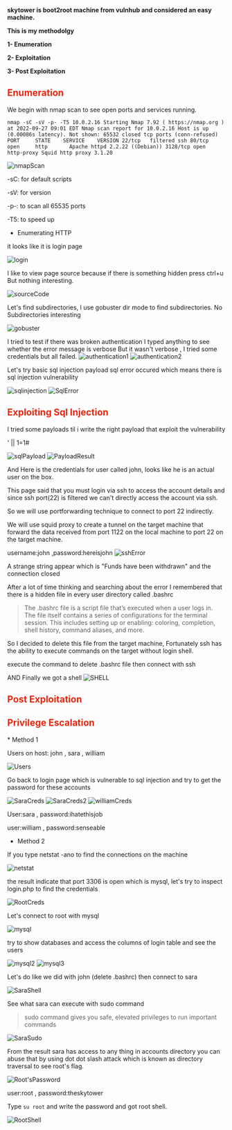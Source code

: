 **skytower is boot2root machine from vulnhub and considered an easy machine.**

**This is my methodolgy** 

**1- Enumeration**

**2- Exploitation**

**3- Post Exploitation**

<h2 style="color:#ef260a;">Enumeration</h2>

We begin with nmap scan to see open ports and services running.

`nmap -sC -sV -p- -T5 10.0.2.16
Starting Nmap 7.92 ( https://nmap.org ) at 2022-09-27 09:01 EDT
Nmap scan report for 10.0.2.16
Host is up (0.00086s latency).
Not shown: 65532 closed tcp ports (conn-refused)
PORT     STATE    SERVICE    VERSION
22/tcp   filtered ssh
80/tcp   open     http       Apache httpd 2.2.22 ((Debian))
3128/tcp open     http-proxy Squid http proxy 3.1.20`

![nmapScan](https://user-images.githubusercontent.com/113348039/192632294-b57cf905-5618-4951-8eb6-0ba6c5f30976.png)


-sC: for default scripts

-sV: for version 

-p-: to scan all 65535 ports

-T5: to speed up 

* Enumerating HTTP 

it looks like it is login page 

![login](https://user-images.githubusercontent.com/113348039/192632658-46490dff-b6e8-4adb-ad4e-8493aabc1cc4.png)

I like to view page source because if there is something hidden press ctrl+u 
But nothing interesting.

![sourceCode](https://user-images.githubusercontent.com/113348039/192632788-d8cfe648-2419-4961-8892-3dd9b88476d7.png)

Let's find subdirectories, I use gobuster dir mode to find subdirectories.
No Subdirectories interesting

![gobuster](https://user-images.githubusercontent.com/113348039/192632995-f4c93e3b-83a2-41b9-bd0e-6840c7951ba9.png)

I tried to test if there was broken authentication
I typed anything to see whether the error message is verbose
But it wasn't verbose , I tried some credentials but all failed.
![authentication1](https://user-images.githubusercontent.com/113348039/192633177-d13e4d0a-4721-4261-875e-9312f2a52a8e.png)
![authentication2](https://user-images.githubusercontent.com/113348039/192633201-8c352223-ff99-4def-9221-5049abc4968d.png)


Let's try basic sql injection payload sql error occured which means there is sql injection vulnerability

![sqlinjection](https://user-images.githubusercontent.com/113348039/192633290-4261b337-80f0-4666-b209-a1a9db0bac97.png)
![SqlError](https://user-images.githubusercontent.com/113348039/192633384-6518d90d-014b-43b4-8333-3f3b41ce5e3b.png)

<h2 style="color:#ef260a;">Exploiting Sql Injection</h2>

I tried some payloads til i write the right payload that exploit the vulnerability

' || 1=1#

![sqlPayload](https://user-images.githubusercontent.com/113348039/192633504-94c61129-bb41-4665-9d59-2ce84e45e926.png)
![PayloadResult](https://user-images.githubusercontent.com/113348039/192633571-3b84886d-174d-4af3-96e5-e8a5d151e1c0.png)


And Here is the credentials for user called john, looks like he is an actual user on the box.

This page said that you must login via ssh to access the account details and since ssh port(22) is filtered we can't directly access the account via ssh. 

So we will use portforwarding technique to connect to port 22 indirectly.

We will use squid proxy to create a tunnel on the target machine that forward the data received from port 1122 on the local machine to port 22 on the target machine.

username:john ,password:hereisjohn
![sshError](https://user-images.githubusercontent.com/113348039/192633844-1884277a-f280-40e5-96ec-a001a46a6452.png)

A strange string appear which is "Funds have been withdrawn" and the connection closed 

After a lot of time thinking and searching about the error I remembered that there is a hidden file in every user directory called .bashrc

> The .bashrc file is a script file that’s executed when a user logs in. The file itself contains a series of configurations for the terminal session. This includes setting up or enabling: coloring, completion, shell history, command aliases, and more.

So I decided to delete this file from the target machine, Fortunately ssh has the ability to execute commands on the target without login shell.

execute the command to delete .bashrc file then connect with ssh 

AND Finally we got a shell
![SHELL](https://user-images.githubusercontent.com/113348039/192634080-6d856eae-64b4-4119-bb3d-873f28bb07ba.png)

<h2 style="color:#ef260a;">Post Exploitation</h2>
<h2 style="color:#ef260a;">Privilege Escalation</h2>
* Method 1

Users on host: john , sara , william 

![Users](https://user-images.githubusercontent.com/113348039/192634528-073b0438-927c-4a8d-8e70-b068d42608be.png)

Go back to login page which is vulnerable to sql injection and try to get the password for these accounts

![SaraCreds](https://user-images.githubusercontent.com/113348039/192634637-161e0129-b3c9-4fee-b952-eed45e4f7210.png)
![SaraCreds2](https://user-images.githubusercontent.com/113348039/192634656-faca388e-4c4b-4a15-8ea1-d0d7f2e405ca.png)
![williamCreds](https://user-images.githubusercontent.com/113348039/192634673-72e84de7-73e4-4626-94c3-7e3d1f901117.png)

User:sara , password:ihatethisjob 

user:william , password:senseable 

* Method 2

If you type netstat -ano to find the connections on the machine 

![netstat](https://user-images.githubusercontent.com/113348039/192638758-fbb7031c-e643-450c-a1ed-26f605c77ecb.png)

the result indicate that port 3306 is open which is mysql, let's try to inspect login.php to find the credentials

![RootCreds](https://user-images.githubusercontent.com/113348039/192635518-7ebe47f8-5ca5-4d9b-bb1b-f1f0ca9ec081.png)

Let's connect to root with mysql 

![mysql](https://user-images.githubusercontent.com/113348039/192635899-43460e06-b28e-4513-ba84-6c4917d039b5.png)

try to show databases and access the columns of login table and see the users 

![mysql2](https://user-images.githubusercontent.com/113348039/192635956-77de720f-9a77-4f80-8fe8-26d460fe05a5.png)
![mysql3](https://user-images.githubusercontent.com/113348039/192635977-48549d0d-de18-45bb-9f8e-7f8d4058d7a1.png)

Let's do like we did with john (delete .bashrc) then connect to sara

![SaraShell](https://user-images.githubusercontent.com/113348039/192636078-06ad2e5f-7af7-4503-b0c8-2890204e8940.png)

See what sara can execute with sudo command  

> sudo command gives you safe, elevated privileges to run important commands

![SaraSudo](https://user-images.githubusercontent.com/113348039/192636126-f54e383b-9474-45e3-bb47-5fdad9d74400.png)

From the result sara has access to any thing in accounts directory you can abuse that by using dot dot slash attack which is known as directory traversal to see root's flag.

![Root'sPassword](https://user-images.githubusercontent.com/113348039/192636545-2f64c9cc-ae1b-4ba5-a24e-7ce113159d32.png)

user:root , password:theskytower

Type `su root` and write the password and got root shell.

![RootShell](https://user-images.githubusercontent.com/113348039/192636849-f62a4e97-c7ee-4f8f-9270-d8a34c5d0ca8.png)


